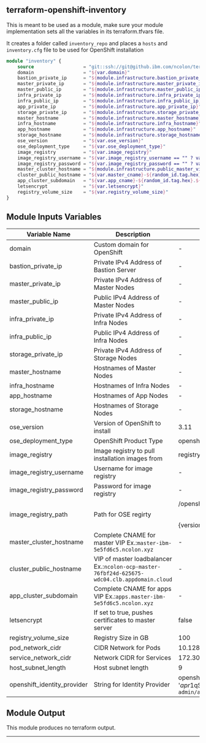 ## terraform-openshift-inventory

This is meant to be used as a module, make sure your module implementation sets all the variables in its terraform.tfvars file.

It creates a folder called `inventory_repo` and places a `hosts` and `inventory.cfg` file to be used for OpenShift installation



```terraform
module "inventory" {
    source                  = "git::ssh://git@github.ibm.com/ncolon/terraform-openshift-inventory.git"
    domain                  = "${var.domain}"
    bastion_private_ip      = "${module.infrastructure.bastion_private_ip}"
    master_private_ip       = "${module.infrastructure.master_private_ip}"
    master_public_ip        = "${module.infrastructure.master_public_ip}"
    infra_private_ip        = "${module.infrastructure.infra_private_ip}"
    infra_public_ip         = "${module.infrastructure.infra_public_ip}"
    app_private_ip          = "${module.infrastructure.app_private_ip}"
    storage_private_ip      = "${module.infrastructure.storage_private_ip}"
    master_hostname         = "${module.infrastructure.master_hostname}"
    infra_hostname          = "${module.infrastructure.infra_hostname}"
    app_hostname            = "${module.infrastructure.app_hostname}"
    storage_hostname        = "${module.infrastructure.storage_hostname}"
    ose_version             = "${var.ose_version}"
    ose_deployment_type     = "${var.ose_deployment_type}"
    image_registry          = "${var.image_registry}"
    image_registry_username = "${var.image_registry_username == "" ? var.rhn_username : ""}"
    image_registry_password = "${var.image_registry_password == "" ? var.rhn_password : ""}"
    master_cluster_hostname = "${module.infrastructure.public_master_vip}"
    cluster_public_hostname = "${var.master_cname}-${random_id.tag.hex}.${var.domain}"
    app_cluster_subdomain   = "${var.app_cname}-${random_id.tag.hex}.${var.domain}"
    letsencrypt             = "${var.letsencrypt}"
    registry_volume_size    = "${var.registry_volume_size}"
}
```

## Module Inputs Variables

|Variable Name|Description|Default Value|Type|
|-------------|-----------|-------------|----|
|domain|Custom domain for OpenShift|-|string|
|bastion_private_ip|Private IPv4 Address of Bastion Server|-|string|
|master_private_ip|Private IPv4 Address of Master Nodes|-|list|
|master_public_ip|Public IPv4 Address of Master Nodes|-|list|
|infra_private_ip|Private IPv4 Address of Infra Nodes|-|list|
|infra_public_ip|Public IPv4 Address of Infra Nodes|-|list|
|storage_private_ip|Private IPv4 Address of Storage Nodes|-|list|
|master_hostname|Hostnames of Master Nodes|-|list|
|infra_hostname|Hostnames of Infra Nodes|-|list|
|app_hostname|Hostnames of App Nodes|-|list|
|storage_hostname|Hostnames of Storage Nodes|-|list|
|ose_version|Version of OpenShift to install|3.11|string|
|ose_deployment_type|OpenShift Product Type|openshift-enterprise|string|
|image_registry|Image registry to pull installation images from|registry.redhat.io|string|
|image_registry_username|Username for image registry|-|string|
|image_registry_password|Password for image registry|-|string|
|image_registry_path|Path for OSE regirty|/openshift3/ose-$${component}:$${version}|string|
|master_cluster_hostname|Complete CNAME for master VIP Ex.:`master-ibm-5e5fd6c5.ncolon.xyz`|-|string|
|cluster_public_hostname|VIP of master loadbalancer Ex.:`ncolon-ocp-master-76fbf24d-625675-wdc04.clb.appdomain.cloud`|-|string|
|app_cluster_subdomain|Complete CNAME for apps VIP Ex.:`apps.master-ibm-5e5fd6c5.ncolon.xyz`|-|string|
|letsencrypt|If set to true, pushes certificates to master server|false|bool|
|registry_volume_size|Registry Size in GB|100|int|
|pod_network_cidr|CIDR Network for Pods|10.128.0.0/14|string|
|service_network_cidr|Network CIDR for Services|172.30.0.0/16|string|
|host_subnet_length|Host subnet length|9|int|
|openshift_identity_provider|String for Identity Provider|openshift_master_htpasswd_users={'admin': '$apr1$qSzqkDd8$fU.yI4bV8KmXD9kreFSL//'} `admin/admin`|string|


## Module Output
This module produces no terraform output.  

----
